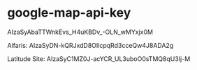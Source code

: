 # google-map-api-key
AIzaSyAbaTTWnkEvs_H4uKBDv_-OLN_wMYxjx0M


Alfaris: AIzaSyDN-kQRJxdD8OIlcpqRd3cceQw4J8ADA2g



Latitude Site: AIzaSyC1MZ0J-acYCR_UL3uboO0sTMQ8qU3Ij-M
